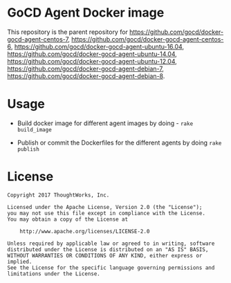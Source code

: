 # GoCD Agent Docker image

This repository is the parent repository for https://github.com/gocd/docker-gocd-agent-centos-7, https://github.com/gocd/docker-gocd-agent-centos-6, https://github.com/gocd/docker-gocd-agent-ubuntu-16.04, https://github.com/gocd/docker-gocd-agent-ubuntu-14.04, https://github.com/gocd/docker-gocd-agent-ubuntu-12.04, https://github.com/gocd/docker-gocd-agent-debian-7, https://github.com/gocd/docker-gocd-agent-debian-8.

# Usage

- Build docker image for different agent images by doing -
`rake build_image`

- Publish or commit the Dockerfiles for the different agents by doing
`rake publish`

# License

```plain
Copyright 2017 ThoughtWorks, Inc.

Licensed under the Apache License, Version 2.0 (the "License");
you may not use this file except in compliance with the License.
You may obtain a copy of the License at

    http://www.apache.org/licenses/LICENSE-2.0

Unless required by applicable law or agreed to in writing, software
distributed under the License is distributed on an "AS IS" BASIS,
WITHOUT WARRANTIES OR CONDITIONS OF ANY KIND, either express or implied.
See the License for the specific language governing permissions and
limitations under the License.
```
